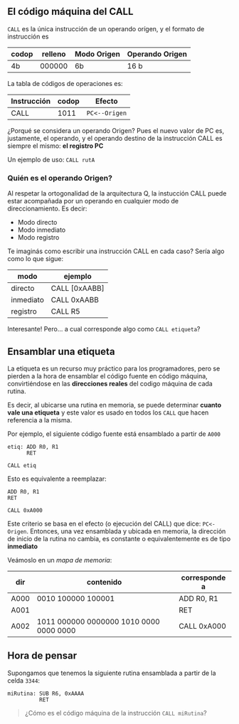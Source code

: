 ## El código máquina del CALL

`CALL` es la única instrucción de un operando orígen, y el formato de instrucción es

| codop | relleno | Modo Origen | Operando Origen|
|-------|---------|-------------|----------------|
| 4b    | 000000  |   6b        | 16 b           |

La tabla de códigos de operaciones es:

| Instrucción | codop | Efecto|
|-------------|-------|-----------|
| CALL        | 1011  | `PC<--Origen` |


¿Porqué se considera un operando Origen? Pues el nuevo valor de PC es, justamente, el operando, y el operando destino de la instrucción CALL es siempre el mismo: **el registro PC**

Un ejemplo de uso: `CALL rutA`

### Quién es el operando Origen?

Al respetar la ortogonalidad de la arquitectura Q, la instucción CALL puede estar acompañada por un operando en cualquier modo de direccionamiento. Es decir:

* Modo directo
* Modo inmediato
* Modo registro

Te imaginás como escribir una instrucción CALL en cada caso? Sería algo como lo que sigue:

|modo|ejemplo|
|----|-------|
|directo   | CALL [0xAABB]|
|inmediato | CALL 0xAABB|
|registro  | CALL R5 |


Interesante! Pero... a cual corresponde algo como `CALL etiqueta`?

## Ensamblar una etiqueta

La etiqueta es un recurso muy práctico para los programadores, pero se pierden a la hora de ensamblar el código fuente en código máquina, convirtiéndose en las **direcciones reales** del codigo máquina de cada rutina.

Es decir, al ubicarse una rutina en memoria, se puede determinar **cuanto vale una etiqueta** y este valor es usado en todos los `CALL` que hacen referencia a la misma.

Por ejemplo, el siguiente código fuente está ensamblado a partir de `A000`

```
etiq: ADD R0, R1 
      RET
      
CALL etiq
```
Esto es equivalente a reemplazar:

```
ADD R0, R1 
RET
      
CALL 0xA000
```

Este criterio se basa en el efecto (o ejecución del CALL) que dice: `PC<- Origen`. Entonces, una vez ensamblada y ubicada en memoria, la dirección de inicio de la rutina no cambia, es constante o equivalentemente es de tipo **inmediato**

Veámoslo en un *mapa de memoria*:

|dir|contenido|corresponde a|
|---|---------|-------------|
|A000| 0010 100000 100001 | ADD R0, R1 |
|A001|              |RET|
|A002| 1011 000000 0000000 1010 0000 0000 0000| CALL 0xA000


## Hora de pensar

Supongamos que tenemos la siguiente rutina ensamblada a partir de la celda `3344`:

```
miRutina: SUB R6, 0xAAAA
          RET
```

> ¿Cómo es el código máquina de la instrucción `CALL miRutina`?
